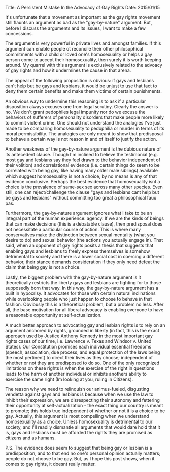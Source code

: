 Title: A Persistent Mistake In the Advocacy of Gay Rights
Date: 2015/01/15

It's unfortunate that a movement as important as the gay rights movement still flaunts an argument as bad as the "gay-by-nature" argument. But, before I discuss the arguments and its issues, I want to make a few concessions.

The argument is very powerful in private lives and amongst families. If this argument can enable people ot reconcile their other philosophical commitments with a child or loved one's homosexuality or helps a gay person come to accept their homosexuality, then surely it is worth keeping around. My quarrel with this argument is exclusively related to the advoacy of gay rights and how it undermines the cause in that arena.

The appeal of the following proposition is obvious: if gays and lesbians can't help but be gays and lesbians, it would be unjust to use that fact to deny them certain benefits and make them victims of certain punishments.

An obvious way to undermine this reasoning is to ask if a particular disposition always excuses one from legal scrutiny. Clearly the answer is no. We don't grant pedophiles legal impunity nor do we excuse the behaviors of sufferers of personality disorders that make people more likely to commit violent crime. One should not understand the analogies I've just made to be comparing homosexuality to pedophilia or murder in terms of its moral permissibility. The analogies are only meant to show that predisposal to behave a certain way is not reason in and of itself to justify the action.

Another weakness of the gay-by-nature argument is the dubious nature of its antecedent clause. Though I'm inclined to believe the testimonial (e.g. most gay and lesbians say they feel drawn to the behavior independent of their volition) and correlational evidence (i.e. certain things do seem to be correlated with being gay, like having many older male siblings) available which suggest homosexuality is not a choice, by no means is any of that evidence conclusive. Perhaps the best evidence that homosexuality isnt a choice is the prevalence of same-sex sex across many other species. Even still, one can reject/challenge the clause "gays and lesbians cant help but be gays and lesbians" without committing too great a philosophical faux pas.

Furthermore, the gay-by-nature argument ignores what I take to be an integral part of the human experience: agency. If we are the kinds of beings that can make decisions (this is a debatable clause), then predisposal does not necessitate a particular course of action. This is where many conservatives make the distinction between sexual mentality (what you desire to do) and sexual behavior (the actions you actually engage in). That said, when an opponent of gay rights posits a thesis that suggests that enabling gays and lesbians to freely express themselves is somehow detrimental to society and there is a lower social cost in coercing a different behavior, their stance demands consideration if they only need defeat the claim that being gay is not a choice.

Lastly, the biggest problem with the gay-by-nature argument is it theoretically restricts the liberty gays and lesbians are fighting for to those supposedly born that way. In this way, the gay-by-nature argument has a built in hypocrisy. It advocates for those with certain natural inclinations while overlooking people who just happen to choose to behave in that fashion. Obviously this is a theoretical problem, but a problem no less. After all, the base motivation for all liberal advocacy is enabling everyone to have a reasonable opportunity at self-actualization.

A much better approach to advocating gay and lesbian rights is to rely on an argument anchored by rights, grounded in liberty (in fact, this is the exact approach used by Justice Anthony Kennedy in the most important gay rights cases of our time, i.e. Lawrence v. Texas and Windsor v. United States). Our Constitution promises each individual essential freedoms (speech, association, due process, and equal protection of the laws being the most pertinent) to direct their lives as they choose; independent of whether or not they are predisposed to do so. One of the only recognized limitations on these rights is when the exercise of the right in questions leads to the harm of another individual or inhibits anothers ability to exercise the same right (Im looking at you, ruling in Citizens).

The reason why we need to relinquish our animus-fueled, disgusting vendetta against gays and lesbians is because when we use the law to inhibit their expression, we are disrespecting their autonomy and fettering their opportunity at self-actualization - the exact thing our country is meant to promote; this holds true independent of whether or not it is a choice to be gay. Actually, this argument is most compelling when we understand homosexuality as a choice. Unless homosexuality is detrimental to our society, and I'll readily dismantle all arguments that would dare hold that it is, gays and lesbians must be afforded the rights they are promised as citizens and as humans.

P.S. The evidence does seem to suggest that being gay or lesbian is a predisposition, and to that end no one's personal opinion actually matters; people do not choose to be gay. But, as I hope this post shows, when it comes to gay rights, it doesnt really matter.
